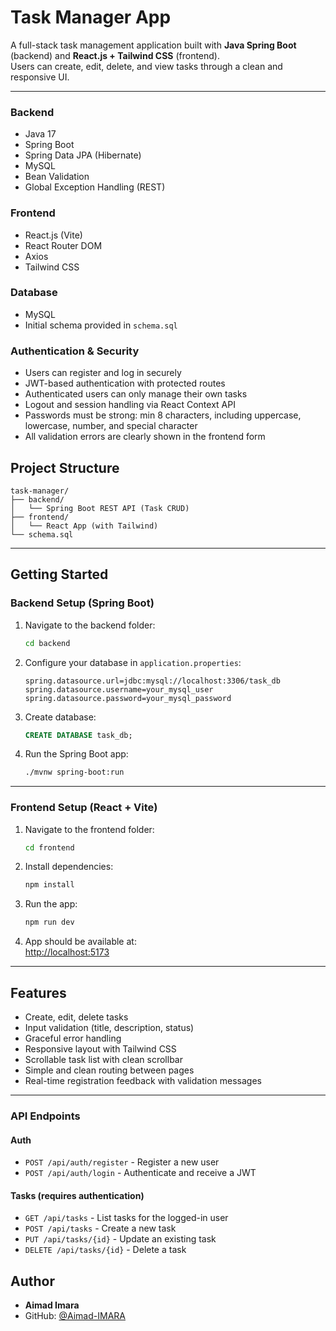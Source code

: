 # Task Manager App

A full-stack task management application built with **Java Spring Boot** (backend) and **React.js + Tailwind CSS** (frontend).  
Users can create, edit, delete, and view tasks through a clean and responsive UI.

---

### Backend

- Java 17
- Spring Boot
- Spring Data JPA (Hibernate)
- MySQL
- Bean Validation
- Global Exception Handling (REST)

### Frontend

- React.js (Vite)
- React Router DOM
- Axios
- Tailwind CSS

### Database

- MySQL
- Initial schema provided in `schema.sql`

### Authentication & Security

- Users can register and log in securely
- JWT-based authentication with protected routes
- Authenticated users can only manage their own tasks
- Logout and session handling via React Context API
- Passwords must be strong: min 8 characters, including uppercase, lowercase, number, and special character
- All validation errors are clearly shown in the frontend form

## Project Structure

```
task-manager/
├── backend/
│   └── Spring Boot REST API (Task CRUD)
├── frontend/
│   └── React App (with Tailwind)
└── schema.sql
```

---

## Getting Started

### Backend Setup (Spring Boot)

1. Navigate to the backend folder:

   ```bash
   cd backend
   ```

2. Configure your database in `application.properties`:

   ```properties
   spring.datasource.url=jdbc:mysql://localhost:3306/task_db
   spring.datasource.username=your_mysql_user
   spring.datasource.password=your_mysql_password
   ```

3. Create database:

   ```sql
   CREATE DATABASE task_db;
   ```

4. Run the Spring Boot app:
   ```bash
   ./mvnw spring-boot:run
   ```

---

### Frontend Setup (React + Vite)

1. Navigate to the frontend folder:

   ```bash
   cd frontend
   ```

2. Install dependencies:

   ```bash
   npm install
   ```

3. Run the app:

   ```bash
   npm run dev
   ```

4. App should be available at:  
   [http://localhost:5173](http://localhost:5173)

---

## Features

- Create, edit, delete tasks
- Input validation (title, description, status)
- Graceful error handling
- Responsive layout with Tailwind CSS
- Scrollable task list with clean scrollbar
- Simple and clean routing between pages
- Real-time registration feedback with validation messages

---

### API Endpoints

#### Auth

- `POST /api/auth/register` - Register a new user
- `POST /api/auth/login` - Authenticate and receive a JWT

#### Tasks (requires authentication)

- `GET /api/tasks` - List tasks for the logged-in user
- `POST /api/tasks` - Create a new task
- `PUT /api/tasks/{id}` - Update an existing task
- `DELETE /api/tasks/{id}` - Delete a task

## Author

- **Aimad Imara**
- GitHub: [@Aimad-IMARA](https://github.com/Aimad-IMARA)
